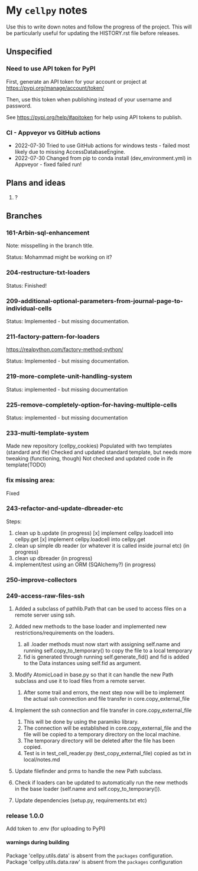 # My `cellpy` notes

Use this to write down notes and follow the progress of the project.
This will be particularly useful for updating the HISTORY.rst file before
releases.

## Unspecified

### Need to use API token for PyPI
First, generate an API token for your account or project at https://pypi.org/manage/account/token/

Then, use this token when publishing instead of your username and password.

See https://pypi.org/help/#apitoken for help using API tokens to publish.

### CI - Appveyor vs GitHub actions
- 2022-07-30 Tried to use GitHub actions for windows tests - failed most likely due to missing AccessDatabaseEngine.
- 2022-07-30 Changed from pip to conda install (dev_environment.yml) in Appveyor - fixed failed run!


## Plans and ideas

1. ?

## Branches

### 161-Arbin-sql-enhancement

Note: misspelling in the branch title.

Status: Mohammad might be working on it?

### 204-restructure-txt-loaders

Status: Finished!

### 209-additional-optional-parameters-from-journal-page-to-individual-cells

Status: Implemented - but missing documentation.

### 211-factory-pattern-for-loaders

https://realpython.com/factory-method-python/

Status: Implemented - but missing documentation.

### 219-more-complete-unit-handling-system

Status: implemented - but missing documentation

### 225-remove-completely-option-for-having-multiple-cells
Status: implemented - but missing documentation

### 233-multi-template-system
Made new repository (cellpy_cookies)
Populated with two templates (standard and ife)
Checked and updated standard template, but needs more tweaking (functioning, though)
Not checked and updated code in ife template(TODO)

### fix missing area:
Fixed

### 243-refactor-and-update-dbreader-etc
Steps:
1. clean up b.update (in progress)
   [x] implement cellpy.loadcell into cellpy.get
   [x] implement cellpy.loadcell into cellpy.get
3. clean up simple db reader (or whatever it is called inside journal etc) (in progress)
4. clean up dbreader (in progress)
5. implement/test using an ORM (SQAlchemy?) (in progress)

### 250-improve-collectors

### 249-access-raw-files-ssh
1. Added a subclass of pathlib.Path that can be used to access files on a remote server using ssh.
2. Added new methods to the base loader and implemented new restrictions/requirements on the loaders.
   1. all .loader methods must now start with assigning self.name and
      running self.copy_to_temporary() to copy the file to a local temporary
   2. fid is generated through running self.generate_fid() and fid is
      added to the Data instances using self.fid as argument.

3. Modify AtomicLoad in base.py so that it can handle
   the new Path subclass and use it to load files from a remote server.
   1. After some trail and errors, the next step now will be to implement the
      actual ssh connection and file transfer in core.copy_external_file

4. Implement the ssh connection and file transfer in core.copy_external_file
   1. This will be done by using the paramiko library.
   2. The connection will be established in core.copy_external_file and
      the file will be copied to a temporary directory on the local machine.
   3. The temporary directory will be deleted after the file has been copied.
   4. Test is in test_cell_reader.py (test_copy_external_file) copied as txt in local/notes.md

5. Update filefinder and prms to handle the new Path subclass.
6. Check if loaders can be updated to automatically run the new methods
   in the base loader (self.name and self.copy_to_temporary()).
7. Update dependencies (setup.py, requirements.txt etc)

### release 1.0.0

Add token to .env (for uploading to PyPI)

#### warnings during building

Package 'cellpy.utils.data' is absent from the `packages` configuration.
Package 'cellpy.utils.data.raw' is absent from the `packages` configuration
